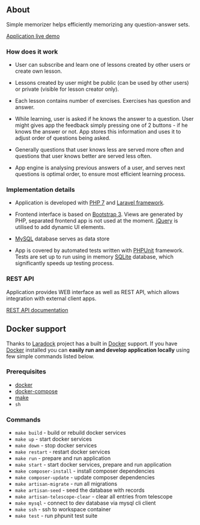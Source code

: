 ## About

Simple memorizer helps efficiently memorizing any question-answer sets.

[Application live demo](https://simple-memorizer.online)

### How does it work

- User can subscribe and learn one of lessons created by other users or create own lesson.

- Lessons created by user might be public (can be used by other users) or private (visible for lesson creator only).

- Each lesson contains number of exercises. Exercises has question and answer.

- While learning, user is asked if he knows the answer to a question. User might gives app the feedback simply pressing one of 2 buttons - if he knows the answer or not. App stores this information and uses it to adjust order of questions being asked.

- Generally questions that user knows less are served more often and questions that user knows better are served less often.

- App engine is analysing previous answers of a user, and serves next questions is optimal order, to ensure most efficient learning process.

### Implementation details

- Application is developed with [PHP 7](http://php.net) and [Laravel framework](https://laravel.com).

- Frontend interface is based on [Bootstrap 3](http://getbootstrap.com). Views are generated by PHP, separated frontend app is not used at the moment. [jQuery](https://jquery.com) is utilised to add dynamic UI elements.

- [MySQL](https://mysql.com) database serves as data store

- App is covered by automated tests written with [PHPUnit](https://phpunit.de) framework. Tests are set up to run using in memory [SQLite](sqlite) database, which significantly speeds up testing process.

### REST API

Application provides WEB interface as well as REST API, which allows integration with external client apps.

[REST API documentation](https://github.com/rtrzebinski/simple-memorizer-3/wiki/REST-API)

## Docker support

Thanks to [Laradock](https://laradock.io) project has a built in [Docker](https://www.docker.com) support. If you have [Docker](https://www.docker.com) installed you can **easily run and develop application locally** using few simple commands listed below.

### Prerequisites

- [docker](https://www.docker.com/)
- [docker-compose](https://docs.docker.com/compose/)
- [make](https://www.gnu.org/software/make/)
- `sh`

### Commands

- `make build` - build or rebuild docker services
- `make up` - start docker services
- `make down` - stop docker services
- `make restart` - restart docker services
- `make run` - prepare and run application
- `make start` - start docker services, prepare and run application
- `make composer-install` - install composer dependencies
- `make composer-update` - update composer dependencies
- `make artisan-migrate` - run all migrations
- `make artisan-seed` - seed the database with records
- `make artisan-telescope-clear` - clear all entries from telescope
- `make mysql` - connect to dev database via mysql cli client
- `make ssh` - ssh to workspace container
- `make test` - run phpunit test suite
